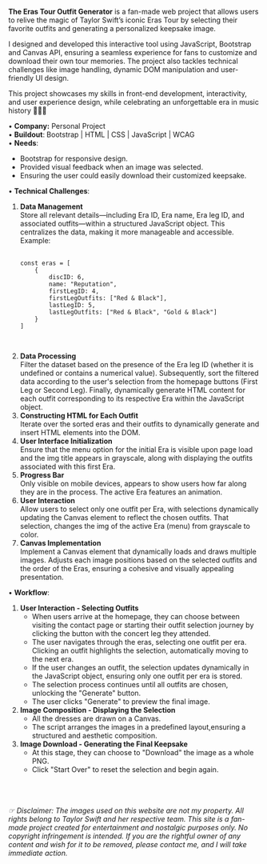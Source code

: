 <strong>The Eras Tour Outfit Generator</strong> is a fan-made web project that allows users to relive the magic of Taylor Swift’s iconic
Eras Tour by selecting their favorite outfits and generating a personalized keepsake image.

I designed and developed this interactive tool using JavaScript, Bootstrap and Canvas API, ensuring a seamless
experience for fans to customize and download their own tour memories. The project also tackles technical challenges
like image handling, dynamic DOM manipulation and user-friendly UI design.

This project showcases my skills in front-end development, interactivity, and user experience design, while celebrating
an unforgettable era in music history 🫶🏻✨

• <strong>Company:</strong> Personal Project<br />
• <strong>Buildout</strong>: Bootstrap | HTML | CSS | JavaScript | WCAG<br />
• <strong>Needs</strong>:<br />
<ul>
	<li>Bootstrap for responsive design.</li>
	<li>Provided visual feedback when an image was selected.</li>
	<li>Ensuring the user could easily download their customized keepsake.</li>
</ul>

• </i><strong>Technical Challenges</strong>:
<ol>
	<li><strong>Data Management</strong><br />
		Store all relevant details—including Era ID, Era name, Era leg ID, and associated outfits—within a structured
		JavaScript object.​ This centralizes the data, making it more manageable and accessible.​ Example:
		<pre>
			<code>
const eras = [
	{
		discID: 6,
		name: "Reputation",
		firstLegID: 4,
		firstLegOutfits: ["Red &amp; Black"],
		lastLegID: 5,
		lastLegOutfits: ["Red &amp; Black", "Gold &amp; Black"]
	}
]
			</code>
		</pre>
	</li>
	<li><strong>Data Processing</strong><br />
		Filter the dataset based on the presence of the Era leg ID (whether it is undefined or contains a numerical
		value). Subsequently, sort the filtered data according to the user's selection from the homepage buttons (First
		Leg or Second Leg). Finally, dynamically generate HTML content for each outfit corresponding to its respective
		Era within the JavaScript object.​</li>
	<li><strong>Constructing HTML for Each Outfit</strong><br />
		Iterate over the sorted eras and their outfits to dynamically generate and insert HTML elements into the DOM.
	</li>
	<li><strong>User Interface Initialization</strong><br />
		Ensure that the menu option for the initial Era is visible upon page load and the img title appears in
		grayscale, along with displaying the outfits associated with this first Era.​</li>
	<li><strong>Progress Bar</strong><br />
		Only visible on mobile devices, appears to show users how far along they are in the process. The active Era
		features an animation.</li>
	<li><strong>User Interaction</strong><br />
		Allow users to select only one outfit per Era, with selections dynamically updating the Canvas element to
		reflect the chosen outfits.​ That selection, changes the img of the active Era (menu) from grayscale to color.
	</li>
	<li><strong>Canvas Implementation</strong><br />
		Implement a Canvas element that dynamically loads and draws multiple images.​ Adjusts each image positions based
		on the selected outfits and the order of the Eras, ensuring a cohesive and visually appealing presentation.​
	</li>
</ol>

• <strong>Workflow</strong>:
<ol>
	<li><strong>User Interaction - Selecting Outfits</strong>
		<ul>
			<li>When users arrive at the homepage, they can choose between visiting the contact page or starting their
				outfit selection journey by clicking the button with the concert leg they attended.</li>
			<li>The user navigates through the eras, selecting one outfit per era. Clicking an outfit highlights the
				selection, automatically moving to the next era.</li>
			<li>If the user changes an outfit, the selection updates dynamically in the JavaScript object, ensuring only
				one outfit per era is stored.</li>
			<li>The selection process continues until all outfits are chosen, unlocking the "Generate" button.</li>
			<li>The user clicks "Generate" to preview the final image.</li>
		</ul>
	</li>
	<li><strong>Image Composition - Displaying the Selection</strong>
		<ul>
			<li>All the dresses are drawn on a Canvas.</li>
			<li>The script arranges the images in a predefined layout,ensuring a structured and aesthetic composition.
			</li>
		</ul>
	</li>
	<li><strong>Image Download - Generating the Final Keepsake</strong>
		<ul>
			<li>At this stage, they can choose to "Download" the image as a whole PNG.</li>
			<li>Click "Start Over" to reset the selection and begin again.</li>
		</ul>
	</li>
</ol><br /><br /><br />
<i>☞ Disclaimer: The images used on this website are not my property. All rights belong to Taylor Swift and her
	respective team. This site is a fan-made project created for entertainment and nostalgic purposes only. No copyright
	infringement is intended. If you are the rightful owner of any content and wish for it to be removed, please contact
	me, and I will take immediate action.</i>
